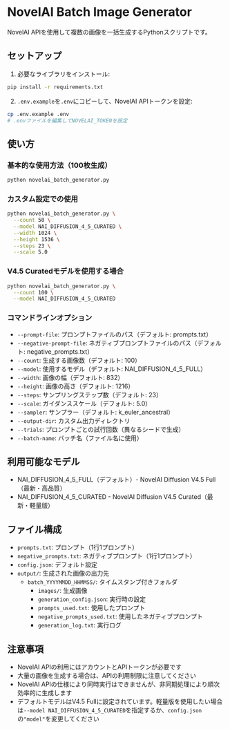 # NovelAI Batch Image Generator

NovelAI APIを使用して複数の画像を一括生成するPythonスクリプトです。

## セットアップ

1. 必要なライブラリをインストール:
```bash
pip install -r requirements.txt
```

2. `.env.example`を`.env`にコピーして、NovelAI APIトークンを設定:
```bash
cp .env.example .env
# .envファイルを編集してNOVELAI_TOKENを設定
```

## 使い方

### 基本的な使用方法（100枚生成）
```bash
python novelai_batch_generator.py
```

### カスタム設定での使用
```bash
python novelai_batch_generator.py \
  --count 50 \
  --model NAI_DIFFUSION_4_5_CURATED \
  --width 1024 \
  --height 1536 \
  --steps 23 \
  --scale 5.0
```

### V4.5 Curatedモデルを使用する場合
```bash
python novelai_batch_generator.py \
  --count 100 \
  --model NAI_DIFFUSION_4_5_CURATED
```

### コマンドラインオプション
- `--prompt-file`: プロンプトファイルのパス（デフォルト: prompts.txt）
- `--negative-prompt-file`: ネガティブプロンプトファイルのパス（デフォルト: negative_prompts.txt）
- `--count`: 生成する画像数（デフォルト: 100）
- `--model`: 使用するモデル（デフォルト: NAI_DIFFUSION_4_5_FULL）
- `--width`: 画像の幅（デフォルト: 832）
- `--height`: 画像の高さ（デフォルト: 1216）
- `--steps`: サンプリングステップ数（デフォルト: 23）
- `--scale`: ガイダンススケール（デフォルト: 5.0）
- `--sampler`: サンプラー（デフォルト: k_euler_ancestral）
- `--output-dir`: カスタム出力ディレクトリ
- `--trials`: プロンプトごとの試行回数（異なるシードで生成）
- `--batch-name`: バッチ名（ファイル名に使用）

## 利用可能なモデル
- NAI_DIFFUSION_4_5_FULL（デフォルト）- NovelAI Diffusion V4.5 Full（最新・高品質）
- NAI_DIFFUSION_4_5_CURATED - NovelAI Diffusion V4.5 Curated（最新・軽量版）

## ファイル構成
- `prompts.txt`: プロンプト（1行1プロンプト）
- `negative_prompts.txt`: ネガティブプロンプト（1行1プロンプト）
- `config.json`: デフォルト設定
- `output/`: 生成された画像の出力先
  - `batch_YYYYMMDD_HHMMSS/`: タイムスタンプ付きフォルダ
    - `images/`: 生成画像
    - `generation_config.json`: 実行時の設定
    - `prompts_used.txt`: 使用したプロンプト
    - `negative_prompts_used.txt`: 使用したネガティブプロンプト
    - `generation_log.txt`: 実行ログ

## 注意事項
- NovelAI APIの利用にはアカウントとAPIトークンが必要です
- 大量の画像を生成する場合は、APIの利用制限に注意してください
- NovelAI APIの仕様により同時実行はできませんが、非同期処理により順次効率的に生成します
- デフォルトモデルはV4.5 Fullに設定されています。軽量版を使用したい場合は`--model NAI_DIFFUSION_4_5_CURATED`を指定するか、`config.json`の`"model"`を変更してください
